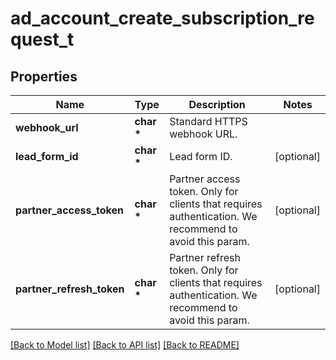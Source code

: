 # ad_account_create_subscription_request_t

## Properties
Name | Type | Description | Notes
------------ | ------------- | ------------- | -------------
**webhook_url** | **char \*** | Standard HTTPS webhook URL. | 
**lead_form_id** | **char \*** | Lead form ID. | [optional] 
**partner_access_token** | **char \*** | Partner access token. Only for clients that requires authentication. We recommend to avoid this param. | [optional] 
**partner_refresh_token** | **char \*** | Partner refresh token. Only for clients that requires authentication. We recommend to avoid this param. | [optional] 

[[Back to Model list]](../README.md#documentation-for-models) [[Back to API list]](../README.md#documentation-for-api-endpoints) [[Back to README]](../README.md)


